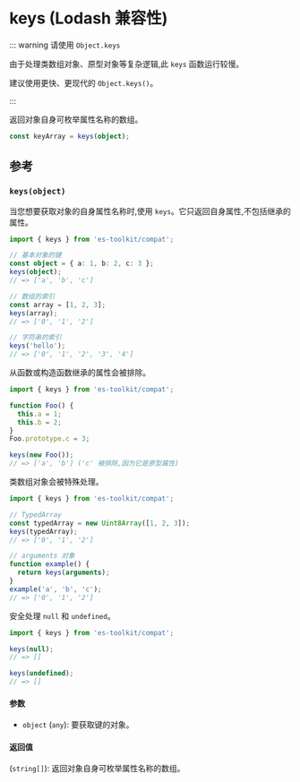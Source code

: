 # keys (Lodash 兼容性)

::: warning 请使用 `Object.keys`

由于处理类数组对象、原型对象等复杂逻辑,此 `keys` 函数运行较慢。

建议使用更快、更现代的 `Object.keys()`。

:::

返回对象自身可枚举属性名称的数组。

```typescript
const keyArray = keys(object);
```

## 参考

### `keys(object)`

当您想要获取对象的自身属性名称时,使用 `keys`。它只返回自身属性,不包括继承的属性。

```typescript
import { keys } from 'es-toolkit/compat';

// 基本对象的键
const object = { a: 1, b: 2, c: 3 };
keys(object);
// => ['a', 'b', 'c']

// 数组的索引
const array = [1, 2, 3];
keys(array);
// => ['0', '1', '2']

// 字符串的索引
keys('hello');
// => ['0', '1', '2', '3', '4']
```

从函数或构造函数继承的属性会被排除。

```typescript
import { keys } from 'es-toolkit/compat';

function Foo() {
  this.a = 1;
  this.b = 2;
}
Foo.prototype.c = 3;

keys(new Foo());
// => ['a', 'b'] ('c' 被排除,因为它是原型属性)
```

类数组对象会被特殊处理。

```typescript
import { keys } from 'es-toolkit/compat';

// TypedArray
const typedArray = new Uint8Array([1, 2, 3]);
keys(typedArray);
// => ['0', '1', '2']

// arguments 对象
function example() {
  return keys(arguments);
}
example('a', 'b', 'c');
// => ['0', '1', '2']
```

安全处理 `null` 和 `undefined`。

```typescript
import { keys } from 'es-toolkit/compat';

keys(null);
// => []

keys(undefined);
// => []
```

#### 参数

- `object` (`any`): 要获取键的对象。

#### 返回值

(`string[]`): 返回对象自身可枚举属性名称的数组。
